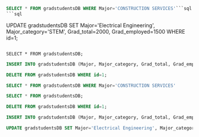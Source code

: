 ```sql
SELECT * FROM gradstudentsDB WHERE Major='CONSTRUCTION SERVICES'```sql
```sql

```

UPDATE gradstudentsDB SET Major='Electrical Engineering', Major_category='STEM', Grad_total=2000, Grad_employed=1500 WHERE id=1;
```

SELECT * FROM gradstudentsDB;
```

```sql
INSERT INTO gradstudentsDB (Major, Major_category, Grad_total, Grad_employed) VALUES ('Computer Science', 'STEM', 1500, 1200);
```

```sql
DELETE FROM gradstudentsDB WHERE id=1;
```

```sql
SELECT * FROM gradstudentsDB WHERE Major='CONSTRUCTION SERVICES'
```

```sql
SELECT * FROM gradstudentsDB;
```

```sql
DELETE FROM gradstudentsDB WHERE id=1;
```

```sql
INSERT INTO gradstudentsDB (Major, Major_category, Grad_total, Grad_employed) VALUES ('Computer Science', 'STEM', 1500, 1200);
```

```sql
UPDATE gradstudentsDB SET Major='Electrical Engineering', Major_category='STEM', Grad_total=2000, Grad_employed=1500 WHERE id=1;
```

